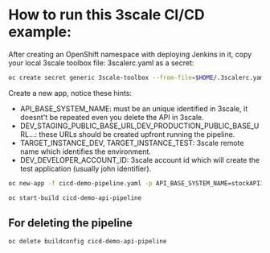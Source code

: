 
# How to run this 3scale CI/CD example:

After creating an OpenShift namespace with deploying Jenkins in it, copy your local 3scale toolbox file: 3scalerc.yaml as a secret: 

```sh
oc create secret generic 3scale-toolbox --from-file=$HOME/.3scalerc.yaml
```
Create a new app, notice these hints:
  - API_BASE_SYSTEM_NAME: must be an unique identified in 3scale, it doesnt't be repeated even you delete the API in 3scale.
  - DEV_STAGING_PUBLIC_BASE_URL,DEV_PRODUCTION_PUBLIC_BASE_URL...: these URLs should be created upfront running the pipeline.
  - TARGET_INSTANCE_DEV, TARGET_INSTANCE_TEST: 3scale remote name which identifies the environment.
  - DEV_DEVELOPER_ACCOUNT_ID: 3scale account id which will create the test application (usually john identifier).

```sh
oc new-app -f cicd-demo-pipeline.yaml -p API_BASE_SYSTEM_NAME=stockAPI3 -p DEV_STAGING_PUBLIC_BASE_URL=https://stock-dev-staging.apps.my-cluster.ocp4.openshift.es -p DEV_PRODUCTION_PUBLIC_BASE_URL=https://stock-dev-production.apps.my-cluster.ocp4.openshift.es -p TEST_STAGING_PUBLIC_BASE_URL=https://stock-test-staging.apps.my-cluster.ocp4.openshift.es -p TEST_PRODUCTION_PUBLIC_BASE_URL=https://stock-test-production.apps.my-cluster.ocp4.openshift.es -p OPENAPI_SPECIFICATION_FILE=stock-spec-v1.0.json -p TARGET_INSTANCE_DEV=devenv -p TARGET_INSTANCE_TEST=testenv -p DEV_DEVELOPER_ACCOUNT_ID=8

oc start-build cicd-demo-api-pipeline
```

## For deleting the pipeline

```sh
oc delete buildconfig cicd-demo-api-pipeline
```

